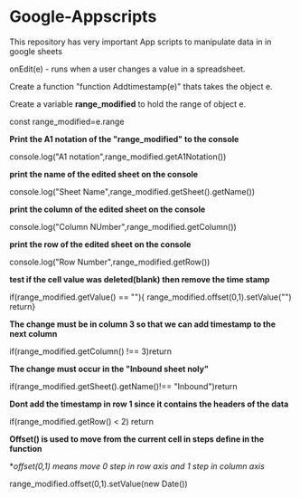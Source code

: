 # Google-Appscripts
This repository has very important App scripts to manipulate data in in google sheets

onEdit(e) - runs when a user changes a value in a spreadsheet.

Create a function "function Addtimestamp(e)" thats takes the object e.

Create a variable **range_modified** to hold the range of object e.

const range_modified=e.range


**Print the A1 notation of the "range_modified" to the console**


console.log("A1 notation",range_modified.getA1Notation())

**print the name of the edited sheet on the console**


console.log("Sheet Name",range_modified.getSheet().getName())

**print the column of the edited sheet on the console**




console.log("Column NUmber",range_modified.getColumn())

**print the row of the edited sheet on the console**



console.log("Row Number",range_modified.getRow())

**test if the cell value was deleted(blank) then remove the time stamp**



  if(range_modified.getValue() == ""){
    range_modified.offset(0,1).setValue("")
    return}
    
    

**The change must be in column 3 so that we can add timestamp to the next column**


  if(range_modified.getColumn() !== 3)return
  
  
  
  **The change must occur in the "Inbound sheet noly"**
  
  
  if(range_modified.getSheet().getName()!== "Inbound")return
  
  
  **Dont add the timestamp in row 1 since it contains the headers of the data**
  
  
  if(range_modified.getRow() < 2) return
  
  
  
  **Offset() is used to move from the current cell in steps define in the function**
  
  
  **offset(0,1) means move 0 step in row axis and 1 step in column axis*
  
  
  range_modified.offset(0,1).setValue(new Date())
 
